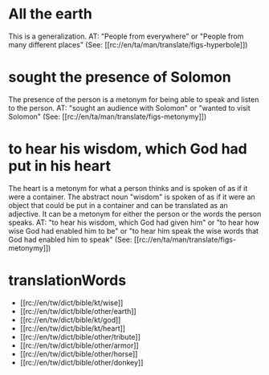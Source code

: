 # All the earth

This is a generalization. AT: "People from everywhere" or "People from many different places" (See: [[rc://en/ta/man/translate/figs-hyperbole]])

# sought the presence of Solomon

The presence of the person is a metonym for being able to speak and listen to the person. AT: "sought an audience with Solomon" or "wanted to visit Solomon" (See: [[rc://en/ta/man/translate/figs-metonymy]])

# to hear his wisdom, which God had put in his heart

The heart is a metonym for what a person thinks and is spoken of as if it were a container. The abstract noun "wisdom" is spoken of as if it were an object that could be put in a container and can be translated as an adjective. It can be a metonym for either the person or the words the person speaks. AT: "to hear his wisdom, which God had given him" or "to hear how wise God had enabled him to be" or "to hear him speak the wise words that God had enabled him to speak" (See: [[rc://en/ta/man/translate/figs-metonymy]])

# translationWords

* [[rc://en/tw/dict/bible/kt/wise]]
* [[rc://en/tw/dict/bible/other/earth]]
* [[rc://en/tw/dict/bible/kt/god]]
* [[rc://en/tw/dict/bible/kt/heart]]
* [[rc://en/tw/dict/bible/other/tribute]]
* [[rc://en/tw/dict/bible/other/armor]]
* [[rc://en/tw/dict/bible/other/horse]]
* [[rc://en/tw/dict/bible/other/donkey]]